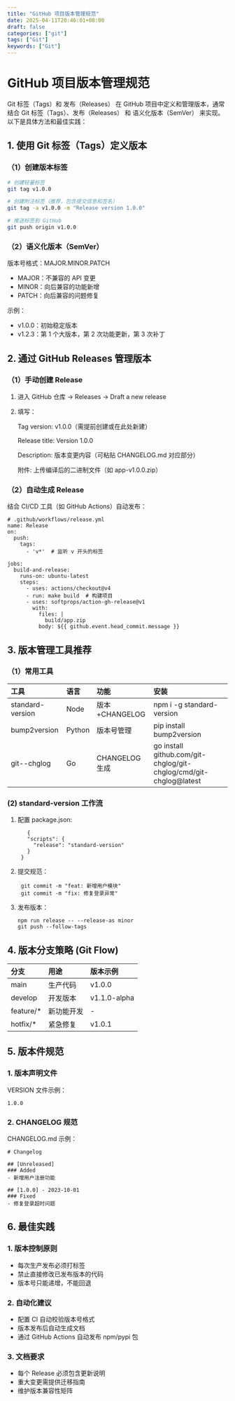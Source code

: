 ```yaml
---
title: "GitHub 项目版本管理规范"
date: 2025-04-11T20:46:01+08:00
draft: false
categories: ["git"]
tags: ["Git"]
keywords: ["Git"]
---
```


# GitHub 项目版本管理规范
Git 标签（Tags）和 发布（Releases）
    在 GitHub 项目中定义和管理版本，通常结合 Git 标签（Tags）、发布（Releases） 和 语义化版本（SemVer） 来实现。以下是具体方法和最佳实践：

## 1. 使用 Git 标签（Tags）定义版本

### （1）创建版本标签

```bash
# 创建轻量标签
git tag v1.0.0

# 创建附注标签（推荐，包含提交信息和签名）
git tag -a v1.0.0 -m "Release version 1.0.0"

# 推送标签到 GitHub
git push origin v1.0.0
```

### （2）语义化版本（SemVer）
版本号格式：MAJOR.MINOR.PATCH
* MAJOR：不兼容的 API 变更
* MINOR：向后兼容的功能新增
* PATCH：向后兼容的问题修复

示例：
* v1.0.0：初始稳定版本
* v1.2.3：第 1 个大版本，第 2 次功能更新，第 3 次补丁


## 2. 通过 GitHub Releases 管理版本
### （1）手动创建 Release
1. 进入 GitHub 仓库 → Releases → Draft a new release
2. 填写：
   
   Tag version: v1.0.0（需提前创建或在此处新建）

    Release title: Version 1.0.0

    Description: 版本变更内容（可粘贴 CHANGELOG.md 对应部分）

    附件: 上传编译后的二进制文件（如 app-v1.0.0.zip）

### （2）自动生成 Release
结合 CI/CD 工具（如 GitHub Actions）自动发布：
```
# .github/workflows/release.yml
name: Release
on:
  push:
    tags:
      - 'v*'  # 监听 v 开头的标签

jobs:
  build-and-release:
    runs-on: ubuntu-latest
    steps:
      - uses: actions/checkout@v4
      - run: make build  # 构建项目
      - uses: softprops/action-gh-release@v1
        with:
          files: |
            build/app.zip
          body: ${{ github.event.head_commit.message }}
```

## 3. 版本管理工具推荐
### （1）常用工具
|工具|	语言|	功能|安装|
|:--|:--|:--|:--|
|standard-version|	Node	|版本+CHANGELOG	|npm i -g standard-version|
|bump2version	|Python	|版本号管理	|pip install bump2version|
|git--chglog|	Go	|CHANGELOG生成|	go install github.com/git-chglog/git-chglog/cmd/git-chglog@latest

### (2) standard-version 工作流
1. 配置 package.json:
   ```
      {
      "scripts": {
        "release": "standard-version"
      }
    }
    ```
2. 提交规范：
   ```
    git commit -m "feat: 新增用户模块"
    git commit -m "fix: 修复登录异常"
   ```
3. 发布版本：
    ```
    npm run release -- --release-as minor
    git push --follow-tags
    ```

## 4. 版本分支策略 (Git Flow)
|分支|	用途|	版本示例|
|:--|:--|:--|
|main|	生产代码|	v1.0.0|
|develop|	开发版本|	v1.1.0-alpha|
|feature/*|	新功能开发|	-
|hotfix/*	|紧急修复	|v1.0.1

## 5. 版本件规范
### 1. 版本声明文件
VERSION 文件示例：
```
1.0.0
```
### 2. CHANGELOG 规范
CHANGELOG.md 示例：
```
# Changelog

## [Unreleased]
### Added
- 新增用户注册功能

## [1.0.0] - 2023-10-01
### Fixed
- 修复登录超时问题
```

## 6. 最佳实践
### 1. 版本控制原则
* 每次生产发布必须打标签
* 禁止直接修改已发布版本的代码
* 版本号只能递增，不能回退
### 2. 自动化建议
* 配置 CI 自动校验版本号格式
* 版本发布后自动生成文档
* 通过 GitHub Actions 自动发布 npm/pypi 包
### 3. 文档要求
* 每个 Release 必须包含更新说明
* 重大变更需提供迁移指南
* 维护版本兼容性矩阵
  